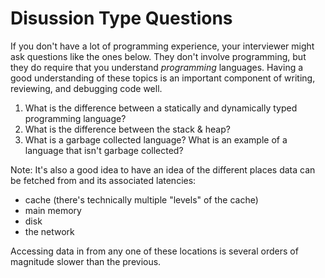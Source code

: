 # Disussion Type Questions

If you don't have a lot of programming experience, your interviewer might ask questions like the ones below. They don't involve programming, but they do require that you understand *programming* languages. Having a good understanding of these topics is an important component of writing, reviewing, and debugging code well.

1. What is the difference between a statically and dynamically typed programming language?
2. What is the difference between the stack & heap?
3. What is a garbage collected language? What is an example of a language that isn't garbage collected?


Note: It's also a good idea to have an idea of the different places data can be fetched from and its associated latencies:
- cache (there's technically multiple "levels" of the cache)
- main memory
- disk
- the network

Accessing data in from any one of these locations is several orders of magnitude slower than the previous.
